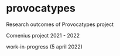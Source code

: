 # provocatypes
Research outcomes of Provocatypes project

Comenius project 2021 - 2022

work-in-progress (5 april 2022)
